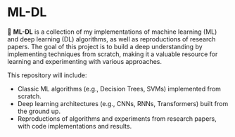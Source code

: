 # ML-DL

🚀 **ML-DL** is a collection of my implementations of machine learning (ML) and deep learning (DL) algorithms, as well as reproductions of research papers. The goal of this project is to build a deep understanding by implementing techniques from scratch, making it a valuable resource for learning and experimenting with various approaches.

This repository will include:
- Classic ML algorithms (e.g., Decision Trees, SVMs) implemented from scratch.
- Deep learning architectures (e.g., CNNs, RNNs, Transformers) built from the ground up.
- Reproductions of algorithms and experiments from research papers, with code implementations and results.
